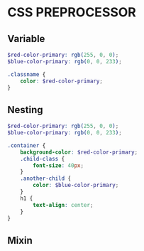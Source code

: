 # CSS PREPROCESSOR

## Variable
```scss
$red-color-primary: rgb(255, 0, 0);
$blue-color-primary: rgb(0, 0, 233);

.classname {
    color: $red-color-primary;
}
```

## Nesting
```scss
$red-color-primary: rgb(255, 0, 0);
$blue-color-primary: rgb(0, 0, 233);

.container {
    background-color: $red-color-primary;
    .child-class {
        font-size: 40px;
    }
    .another-child {
        color: $blue-color-primary;
    }
    h1 {
        text-align: center;
    }
}
```

## Mixin